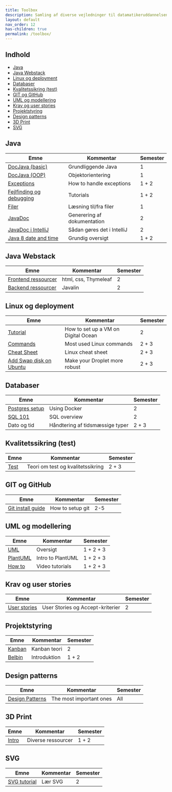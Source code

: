 ```yaml
---
title: Toolbox
description: Samling af diverse vejledninger til datamatikeruddannelsen i Lyngby og på Bornholm
layout: default
nav_order: 12
has-children: true
permalink: /toolbox/
---
```


## Indhold
<!-- TOC tocDepth:2..3 chapterDepth:2..6 -->

- [Java](#java)
- [Java Webstack](#java-webstack)
- [Linux og deployment](#linux-og-deployment)
- [Databaser](#databaser)
- [Kvalitetssikring (test)](#kvalitetssikring-test)
- [GIT og GitHub](#git-og-github)
- [UML og modellering](#uml-og-modellering)
- [Krav og user stories](#krav-og-user-stories)
- [Projektstyring](#projektstyring)
- [Design patterns](#design-patterns)
- [3D Print](#3d-print)
- [SVG](#svg)

<!-- /TOC -->

## Java

| Emne | Kommentar | Semester |
|------|-----------|----------|
|[DocJava (basic)](./java/docjavabasic.md)|Grundliggende Java|1|
|[DocJava (OOP)](./java/docjavaoop.md)|Objektorientering|1|
|[Exceptions](./java/exceptions.md)|How to handle exceptions|1 + 2|
|[Fejlfinding og debugging](./java/debugging.md)|Tutorials|1 + 2|
|[Filer](./java/files.md)|Læsning til/fra filer|1|
|[JavaDoc](./java/javadoc.md)|Generering af dokumentation|2|
|[JavaDoc i IntelliJ](./java/javadocintellij.md)|Sådan gøres det i IntelliJ|2|
|[Java 8 date and time](./java/timeapi.md)|Grundig oversigt|1 + 2|

## Java Webstack

| Emne | Kommentar | Semester |
|------|-----------|----------|
|[Frontend ressourcer](../webstack/frontend/resources.md)|html, css, Thymeleaf|2|
|[Backend ressourcer](../webstack/backend/resources.md)|Javalin|2|

## Linux og deployment

| Emne | Kommentar | Semester |
|------|-----------|----------|
|[Tutorial](../linux_and_deployment/README.md)|How to set up a VM on Digital Ocean| 2 |
|[Commands](linux/linuxcommands.md) | Most used Linux commands | 2 + 3 |
|[Cheat Sheet](linux/linuxcommands.pdf)|Linux cheat sheet| 2 + 3 |
|[Add Swap disk on Ubuntu](https://www.digitalocean.com/community/tutorials/how-to-add-swap-space-on-ubuntu-22-04)|Make your Droplet more robust| 2 + 3 |

## Databaser

| Emne | Kommentar | Semester |
|------|-----------|----------|
|[Postgres setup](https://github.com/dat2Cph/2semDockerSetupLocal)|Using Docker|2|
|[SQL 101](https://www.w3schools.com/Sql/)|SQL overview|2|
|Dato og tid|Håndtering af tidsmæssige typer |2 + 3|

## Kvalitetssikring (test)

| Emne | Kommentar | Semester |
|------|-----------|----------|
|[Test](./test/testteori.md)|Teori om test og kvalitetssikring| 2 + 3|

## GIT og GitHub

| Emne | Kommentar | Semester |
|------|-----------|----------|
|[Git install guide](git_install.md)|How to setup git|2-5|

## UML og modellering

| Emne | Kommentar | Semester |
|------|-----------|----------|
|[UML](./sys/uml/)|Oversigt|1 + 2 + 3|
|[PlantUML](./sys/uml/plantuml.md)|Intro to PlantUML|1 + 2 + 3|
|[How to](./sys/uml/tutorials.md)|Video tutorials|1 + 2 + 3|

## Krav og user stories

| Emne | Kommentar | Semester |
|------|-----------|----------|
|[User stories](./sys/requirements/userstories.md)|User Stories og Accept-kriterier|2|

## Projektstyring

| Emne | Kommentar | Semester |
|------|-----------|----------|
|[Kanban](./sys/projectmanagement/kanban.md)|Kanban teori|2|
|[Belbin](./sys/projectmanagement/belbin.md)|Introduktion|1 + 2|

## Design patterns

| Emne | Kommentar | Semester |
|------|-----------|----------|
| [Design Patterns](./designpatterns/README.md/) | The most important ones | All |

## 3D Print

| Emne | Kommentar | Semester |
|------|-----------|----------|
|[Intro](./3dprint/3dprint.md)|Diverse ressourcer| 1 + 2|

## SVG

| Emne | Kommentar | Semester |
|------|-----------|----------|
|[SVG tutorial](../projects/carport/svg/README.md)|Lær SVG|2|
